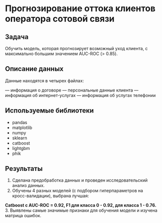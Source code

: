 # Прогнозирование оттока клиентов оператора сотовой связи

## Задача
Обучить модель, которая прогнозирует возможный уход клиента, с максимально большим значением AUC-ROC (> 0.85).

## Описание данных

Данные находятся в четырех файлах:

— информация о договоре
— персональные данные клиента
— информация об интернет-услугах
— информация об услугах телефонии

## Используемые библиотеки
- pandas
- matplotlib
- numpy
- sklearn
- catboost
- lightgbm
- phik

## Результаты
1. Сделана предобработка данных и проведен исследовательский анализ данных.
2. Обучены 4 разных моделей (с подбором гиперпараметров на кросс-валидации), выбрана лучшая:

<b>Catboost с AUC-ROC = 0.92, F1 для класса 0 - 0.92, для класса 1 - 0.76.</b>
3. Выявлены самые значимые признаки для обучения модели и  изучена матрица ошибок.